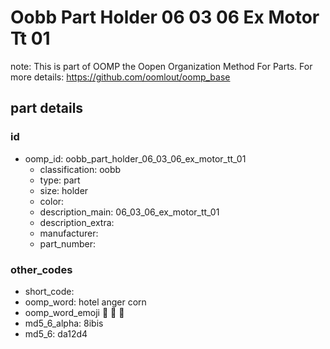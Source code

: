 # Oobb Part Holder 06 03 06 Ex Motor Tt 01  

note: This is part of OOMP the Oopen Organization Method For Parts. For more details: https://github.com/oomlout/oomp_base

##  part details





### id
* oomp_id: oobb_part_holder_06_03_06_ex_motor_tt_01
  * classification: oobb
  * type: part
  * size: holder
  * color: 
  * description_main: 06_03_06_ex_motor_tt_01
  * description_extra: 
  * manufacturer: 
  * part_number: 

### other_codes
* short_code: 
* oomp_word: hotel anger corn
* oomp_word_emoji :hotel: :anger: :corn:
* md5_6_alpha: 8ibis
* md5_6: da12d4